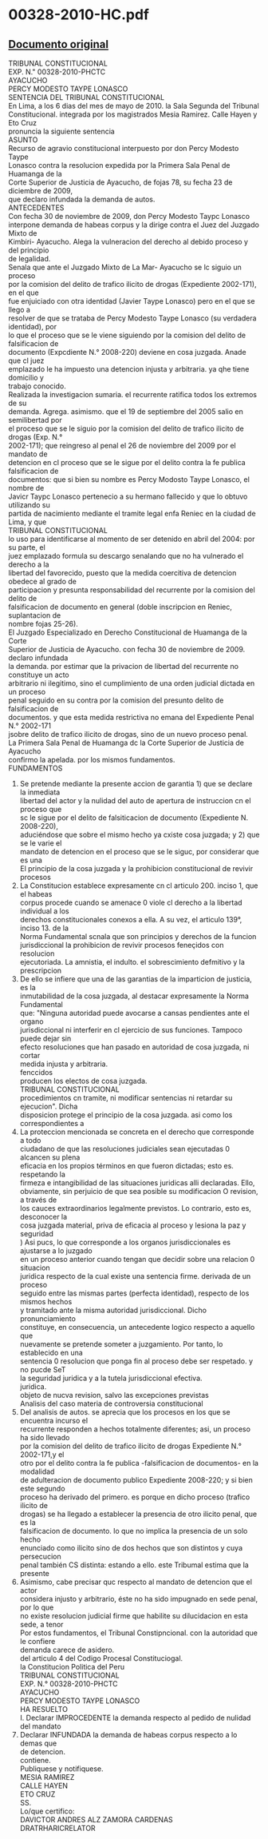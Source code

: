 
00328-2010-HC.pdf
=================
  
[Documento original](https://tc.gob.pe/jurisprudencia/2010/00328-2010-HC.pdf)  
---  
TRIBUNAL CONSTITUCIONAL  
EXP. N." 00328-2010-PHCTC  
AYACUCHO  
PERCY MODESTO TAYPE LONASCO  
SENTENCIA DEL TRIBUNAL CONSTITUCIONAL  
En Lima, a los 6 dias del mes de mayo de 2010. la Sala Segunda del Tribunal  
Constitucional. integrada por los magistrados Mesia Ramirez. Calle Hayen y Eto Cruz  
pronuncia la siguiente sentencia  
ASUNTO  
Recurso de agravio constitucional interpuesto por don Percy Modesto Taype  
Lonasco contra la resolucion expedida por la Primera Sala Penal de Huamanga de la  
Corte Superior de Justicia de Ayacucho, de fojas 78, su fecha 23 de diciembre de 2009,  
que declaro infundada la demanda de autos.  
ANTECEDENTES  
Con fecha 30 de noviembre de 2009, don Percy Modesto Taypc Lonasco  
interpone demanda de habeas corpus y la dirige contra el Juez del Juzgado Mixto de  
Kimbiri- Ayacucho. Alega la vulneracion del derecho al debido proceso y del principio  
de legalidad.  
Senala que ante el Juzgado Mixto de La Mar- Ayacucho se lc siguio un proceso  
por la comision del delito de trafico ilicito de drogas (Expediente 2002-171), en el que  
fue enjuiciado con otra identidad (Javier Taype Lonasco) pero en el que se llego a  
resolver de que se trataba de Percy Modesto Taype Lonasco (su verdadera identidad), por  
lo que el proceso que se le viene siguiendo por la comision del delito de falsificacion de  
documento (Expcdiente N.° 2008-220) deviene en cosa juzgada. Anade que cl juez  
emplazado le ha impuesto una detencion injusta y arbitraria. ya qhe tiene domicilio y  
trabajo conocido.  
Realizada la investigacion sumaria. el recurrente ratifica todos los extremos de su  
demanda. Agrega. asimismo. que el 19 de septiembre del 2005 salio en semilibertad por  
el proceso que se le siguio por la comision del delito de trafico ilicito de drogas (Exp. N.°  
2002-171); que reingreso al penal el 26 de noviembre del 2009 por el mandato de  
detencion en cl proceso que se le sigue por el delito contra la fe publica falsificacion de  
documentos: que si bien su nombre es Percy Modosto Taype Lonasco, el nombre de  
Javicr Taypc Lonasco pertenecio a su hermano fallecido y que lo obtuvo utilizando su  
partida de nacimiento mediante el tramite legal enfa Reniec en la ciudad de Lima, y que  
TRIBUNAL CONSTITUCIONAL  
lo uso para identificarse al momento de ser detenido en abril del 2004: por su parte, el  
juez emplazado formula su descargo senalando que no ha vulnerado el derecho a la  
libertad del favorecido, puesto que la medida coercitiva de detencion obedece al grado de  
participacion y presunta responsabilidad del recurrente por la comision del delito de  
falsificacion de documento en general (doble inscripcion en Reniec, suplantacion de  
nombre fojas 25-26).  
El Juzgado Especializado en Derecho Constitucional de Huamanga de la Corte  
Superior de Justicia de Ayacucho. con fecha 30 de noviembre de 2009. declaro infundada  
la demanda. por estimar que la privacion de libertad del recurrente no constituye un acto  
arbitrario ni ilegitimo, sino el cumplimiento de una orden judicial dictada en un proceso  
penal seguido en su contra por la comision del presunto delito de falsificacion de  
documentos. y que esta medida restrictiva no emana del Expediente Penal N.° 2002-171  
jsobre delito de trafico ilicito de drogas, sino de un nuevo proceso penal.  
La Primera Sala Penal de Huamanga dc la Corte Superior de Justicia de Ayacucho  
confirmo la apelada. por los mismos fundamentos.  
FUNDAMENTOS  
1. Se pretende mediante la presente accion de garantia 1) que se declare la inmediata  
libertad del actor y la nulidad del auto de apertura de instruccion cn el proceso que  
sc le sigue por el delito de falsiticacion de documento (Expediente N. 2008-220),  
aduciéndose que sobre el mismo hecho ya cxiste cosa juzgada; y 2) que se le varie el  
mandato de detencion en el proceso que se le siguc, por considerar que es una  
El principio de la cosa juzgada y la prohibicion constitucional de revivir procesos  
2. La Constitucion establece expresamente cn cl articulo 200. inciso 1, que el habeas  
corpus procede cuando se amenace 0 viole cl derecho a la libertad individual a los  
derechos constitucionales conexos a ella. A su vez, el articulo 139°, inciso 13. de la  
Norma Fundamental scnala que son principios y derechos de la funcion  
jurisdiccional la prohibicion de revivir procesos feneçidos con resolucion  
ejecutoriada. La amnistia, el indulto. el sobrescimiento defmitivo y la prescripcion  
3. De ello se infiere que una de las garantias de la imparticion de justicia, es la  
inmutabilidad de la cosa juzgada, al destacar expresamente la Norma Fundamental  
que: "Ninguna autoridad puede avocarse a cansas pendientes ante el organo  
jurisdiccional ni interferir en cl ejercicio de sus funciones. Tampoco puede dejar sin  
efecto resoluciones que han pasado en autoridad de cosa juzgada, ni cortar  
medida injusta y arbitraria.  
fenccidos  
producen los electos de cosa juzgada.  
TRIBUNAL CONSTITUCIONAL  
procedimientos cn tramite, ni modificar sentencias ni retardar su ejecucion". Dicha  
disposicion protege el principio de la cosa juzgada. asi como los correspondientes a  
4. La proteccion mencionada se concreta en el derecho que corresponde a todo  
ciudadano de que las resoluciones judiciales sean ejecutadas 0 alcancen su plena  
eficacia en los propios términos en que fueron dictadas; esto es. respetando la  
firmeza e intangibilidad de las situaciones juridicas alli declaradas. Ello,  
obviamente, sin perjuicio de que sea posible su modificacion O revision, a través de  
los cauces extraordinarios legalmente previstos. Lo contrario, esto es, desconocer la  
cosa juzgada material, priva de eficacia al proceso y lesiona la paz y seguridad  
) Asi pucs, lo que corresponde a los organos jurisdiccionales es ajustarse a lo juzgado  
en un proceso anterior cuando tengan que decidir sobre una relacion 0 situacion  
juridica respecto de la cual existe una sentencia firme. derivada de un proceso  
seguido entre las mismas partes (perfecta identidad), respecto de los mismos hechos  
y tramitado ante la misma autoridad jurisdiccional. Dicho pronunciamiento  
constituye, en consecuencia, un antecedente logico respecto a aquello que  
nuevamente se pretende someter a juzgamiento. Por tanto, lo establecido en una  
sentencia 0 resolucion que ponga fin al proceso debe ser respetado. y no pucde SeT  
la seguridad juridica y a la tutela jurisdiccional efectiva.  
juridica.  
objeto de nucva revision, salvo las excepciones previstas  
Analisis del caso materia de controversia constitucional  
6. Del analisis de autos. se aprecia que los procesos en los que se encuentra incurso el  
recurrente responden a hechos totalmente diferentes; asi, un proceso ha sido llevado  
por la comision del delito de trafico ilicito de drogas Expediente N.° 2002-171,y el  
otro por el delito contra la fe publica -falsificacion de documentos- en la modalidad  
de adulteracion de documento publico Expediente 2008-220; y si bien este segundo  
proceso ha derivado del primero. es porque en dicho proceso (trafico ilicito de  
drogas) se ha llegado a establecer la presencia de otro ilicito penal, que es la  
falsificacion de documento. lo que no implica la presencia de un solo hecho  
enunciado como ilicito sino de dos hechos que son distintos y cuya persecucion  
penal también CS distinta: estando a ello. este Tribumal estima que la presente  
7. Asimismo, cabe precisar quc respecto al mandato de detencion que el actor  
considera injusto y arbitrario, éste no ha sido impugnado en sede penal, por lo que  
no existe resolucion judicial firme que habilite su dilucidacion en esta sede, a tenor  
Por estos fundamentos, el Tribunal Constipncional. con la autoridad que le confiere  
demanda carece de asidero.  
del articulo 4 del Codigo Procesal Constituciogal.  
la Constitucion Politica del Peru  
TRIBUNAL CONSTITUCIONAL  
EXP. N.° 00328-2010-PHCTC  
AYACUCHO  
PERCY MODESTO TAYPE LONASCO  
HA RESUELTO  
I. Declarar IMPROCEDENTE la demanda respecto al pedido de nulidad del mandato  
2. Declarar INFUNDADA la demanda de habeas corpus respecto a lo demas que  
de detencion.  
contiene.  
Publiquese y notifiquese.  
MESIA RAMIREZ  
CALLE HAYEN  
ETO CRUZ  
SS.  
Lo/que certifico:  
DAVICTOR ANDRES ALZ ZAMORA CARDENAS  
DRATRHARICRELATOR